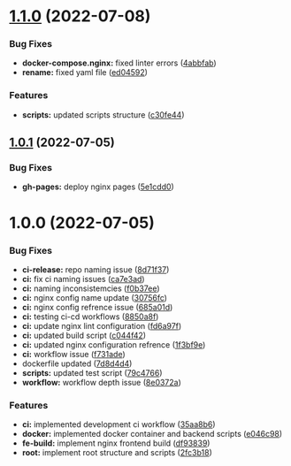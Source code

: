 # [1.1.0](https://github.com/paulAlexSerban/tpl--nginx-server/compare/v1.0.1...v1.1.0) (2022-07-08)


### Bug Fixes

* **docker-compose.nginx:** fixed linter errors ([4abbfab](https://github.com/paulAlexSerban/tpl--nginx-server/commit/4abbfabb13e9ef8be68e7376400470f1de293f89))
* **rename:** fixed yaml file ([ed04592](https://github.com/paulAlexSerban/tpl--nginx-server/commit/ed04592fa8e5174d9aaed800c920c0a71f79e164))


### Features

* **scripts:** updated scripts structure ([c30fe44](https://github.com/paulAlexSerban/tpl--nginx-server/commit/c30fe44513ba264498f828b41e67c55bafb689d8))

## [1.0.1](https://github.com/paulAlexSerban/tpl--nginx-server/compare/v1.0.0...v1.0.1) (2022-07-05)


### Bug Fixes

* **gh-pages:** deploy nginx pages ([5e1cdd0](https://github.com/paulAlexSerban/tpl--nginx-server/commit/5e1cdd0124791e8ccd470ead0496d44f0374e7ec))

# 1.0.0 (2022-07-05)


### Bug Fixes

* **ci-release:** repo naming issue ([8d71f37](https://github.com/paulAlexSerban/tpl--nginx-server/commit/8d71f379275dd5df99985d2e5cbf83aca0d9fb9f))
* **ci:** fix ci naming issues ([ca7e3ad](https://github.com/paulAlexSerban/tpl--nginx-server/commit/ca7e3adfc344184af83b0812ac69ede2717f570c))
* **ci:** naming inconsistemcies ([f0b37ee](https://github.com/paulAlexSerban/tpl--nginx-server/commit/f0b37eefb96bb0dc92a6da68be32417fabf428ad))
* **ci:** nginx config name update ([30756fc](https://github.com/paulAlexSerban/tpl--nginx-server/commit/30756fce3f7ae495a10ee3b9a94744ecdd5aa2f7))
* **ci:** nginx config refrence issue ([685a01d](https://github.com/paulAlexSerban/tpl--nginx-server/commit/685a01d085c0e3d24b9dfde2ccea5d6cf4812320))
* **ci:** testing ci-cd workflows ([8850a8f](https://github.com/paulAlexSerban/tpl--nginx-server/commit/8850a8f5969165e915f0c44b14438d44e38ebc0f))
* **ci:** update nginx lint configuration ([fd6a97f](https://github.com/paulAlexSerban/tpl--nginx-server/commit/fd6a97f5c3def3c64e387ecead1b218929db9d43))
* **ci:** updated build script ([c044f42](https://github.com/paulAlexSerban/tpl--nginx-server/commit/c044f426033ffac605e81db2bbfa4a7be2158349))
* **ci:** updated nginx configuration refrence ([1f3bf9e](https://github.com/paulAlexSerban/tpl--nginx-server/commit/1f3bf9e14a9673cad4f70c40ad8d1b6ac7712a76))
* **ci:** workflow issue ([f731ade](https://github.com/paulAlexSerban/tpl--nginx-server/commit/f731adeb917f62ed18ac3415e594a0de5bded053))
* dockerfile updated ([7d8d4d4](https://github.com/paulAlexSerban/tpl--nginx-server/commit/7d8d4d418e12f5393b82355b45e340af3e25f142))
* **scripts:** updated test script ([79c4766](https://github.com/paulAlexSerban/tpl--nginx-server/commit/79c4766a3bd9b10c27eab89d048b418688f8f17b))
* **workflow:** workflow depth issue ([8e0372a](https://github.com/paulAlexSerban/tpl--nginx-server/commit/8e0372a6b05a96c4e3c912995962c2aaf65b3d91))


### Features

* **ci:** implemented development ci workflow ([35aa8b6](https://github.com/paulAlexSerban/tpl--nginx-server/commit/35aa8b60dff554debb68d3d4c7673b47a8fe4f66))
* **docker:** implemented docker container and backend scripts ([e046c98](https://github.com/paulAlexSerban/tpl--nginx-server/commit/e046c98faf44f395b3087b713384e6074b7c1110))
* **fe-build:** implement nginx frontend build ([df93839](https://github.com/paulAlexSerban/tpl--nginx-server/commit/df93839aa16ac5935a5bcae099767fbead82fb29))
* **root:** implement root structure and scripts ([2fc3b18](https://github.com/paulAlexSerban/tpl--nginx-server/commit/2fc3b18238a9121430dd18c9e6516fd0a1c1a962))
